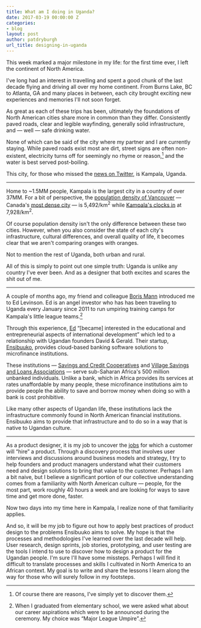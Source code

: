 ```yaml
---
title: What am I doing in Uganda?
date: 2017-03-19 00:00:00 Z
categories:
- blog
layout: post
author: patdryburgh
url_title: designing-in-uganda
---
```


This week marked a major milestone in my life: for the first time ever, I left the continent of North America.

I've long had an interest in travelling and spent a good chunk of the last decade flying and driving all over my home continent. From Burns Lake, BC to Atlanta, GA and many places in between, each city brought exciting new experiences and memories I'll not soon forget.

As great as each of these trips has been, ultimately the foundations of North American cities share more in common than they differ. Consistently paved roads, clear and legible wayfinding, generally solid infrastructure, and — well — safe drinking water.

None of which can be said of the city where my partner and I are currently staying. While paved roads exist most are dirt, street signs are often non-existent, electricity turns off for seemingly no rhyme or reason,[^1] and the water is best served post-boiling.

This city, for those who missed the [news on Twitter][news], is Kampala, Uganda.

---

Home to ~1.5MM people, Kampala is the largest city in a country of over 37MM. For a bit of perspective, the [population density of Vancouver][van] — Canada's [most dense city][dense] — is 5,492/km<sup>2</sup> while [Kampala's clocks in][kam] at 7,928/km<sup>2</sup>.

Of course population density isn't the only difference between these two cities. However, when you also consider the state of each city's infrastructure, cultural differences, and overall quality of life, it becomes clear that we aren't comparing oranges with oranges.

Not to mention the rest of Uganda, both urban and rural.

All of this is simply to point out one simple truth: Uganda is unlike any country I've ever been. And as a designer that both excites and scares the shit out of me.

---

A couple of months ago, my friend and colleague [Boris Mann][boris] introduced me to Ed Levinson. Ed is an angel investor who has has been traveling to Uganda every January since 2011 to run umpiring training camps for Kampala's little league teams.[^2]

Through this experience, [Ed][ed] “[became] interested in the educational and entrepreneurial aspects of international development” which led to a relationship with Ugandan founders David & Gerald. Their startup, [Ensibuuko][ensibuuko], provides cloud-based banking software solutions to microfinance institutions.

These institutions — [Savings and Credit Cooperatives][saccos] and [Village Savings and Loans Associations][vsla] — serve sub-Saharan Africa's 500 million unbanked individuals. Unlike a bank, which in Africa provides its services at rates unaffordable by many people, these microfinance institutions aim to provide people the ability to save and borrow money when doing so with a bank is cost prohibitive.

Like many other aspects of Ugandan life, these institutions lack the infrastructure commonly found in North American financial institutions. Ensibuuko aims to provide that infrastructure and to do so in a way that is native to Ugandan culture.

---

As a product designer, it is my job to uncover the [jobs][jtbd] for which a customer will “hire” a product. Through a discovery process that involves user interviews and discussions around business models and strategy, I try to help founders and product managers understand what their customers need and design solutions to bring that value to the customer. Perhaps I am a bit naive, but I believe a significant portion of our collective understanding comes from a familiarity with North American culture — people, for the most part, work roughly 40 hours a week and are looking for ways to save time and get more done, faster.

Now two days into my time here in Kampala, I realize none of that familiarity applies.

And so, it will be my job to figure out how to apply best practices of product design to the problems Ensibuuko aims to solve. My hope is that the processes and methodologies I've learned over the last decade will help. User research, design sprints, job stories, prototyping, and user testing are the tools I intend to use to discover how to design a product for the Ugandan people. I'm sure I'll have some missteps. Perhaps I will find it difficult to translate processes and skills I cultivated in North America to an African context. My goal is to write and share the lessons I learn along the way for those who will surely follow in my footsteps.

[^1]: Of course there are reasons, I've simply yet to discover them.
[^2]: When I graduated from elementary school, we were asked what about our career aspirations which were to be announced during the ceremony. My choice was “Major League Umpire”.

[news]: http://twitter.com/patdryburgh
[van]: https://en.m.wikipedia.org/wiki/Vancouver
[kam]: https://en.m.wikipedia.org/wiki/Kampala
[jtbd]: https://hbr.org/2016/09/know-your-customers-jobs-to-be-done
[ed]: https://ca.linkedin.com/in/edlevinson
[boris]: http://twitter.com/bmann
[dense]: http://www.statcan.gc.ca/daily-quotidien/170208/dq170208a-eng.htm?HPA=1
[ensibuuko]: http://ensibuuko.com
[saccos]: http://empowerprojects.org/blog/sacco/
[vsla]: https://www.care.org.au/wp-content/uploads/2014/12/CARE-VSLA-Report-Uganda-Eco-Devel.pdf